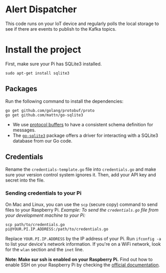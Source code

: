 # Alert Dispatcher

This code runs on your IoT device and regularly polls the local storage to see if there are events
to publish to the Kafka topics.

# Install the project

First, make sure your Pi has SQLite3 installed.
```shell script
sudo apt-get install sqlite3
```

## Packages
Run the following command to install the dependencies:
````shell script
go get github.com/golang/protobuf/proto
go get github.com/mattn/go-sqlite3
```` 

- We use [protocol buffers](https://developers.google.com/protocol-buffers) to have a consistent schema definition for messages.
- The [`go-sqlite3`](https://github.com/mattn/go-sqlite3) package offers a driver for interacting with a SQLite3 database from our Go code.  

## Credentials
Rename the `credentials-template.go` file into `credentials.go` and make sure your version control system ignores it.
Then, add your API key and secret into the file.

### Sending credentials to your Pi
On Mac and Linux, you can use the `scp` (secure copy) command to send files to your Raspberry Pi.
_Example: To send the `credentials.go` file from your development machine to your Pi:_
```shell script
scp path/to/credentials.go pi@YOUR.PI.IP.ADDRESS:/path/to/credentials.go
```   
Replace ``YOUR.PI.IP.ADDRESS`` by the IP address of your Pi. 
Run `ifconfig -a` to list your device's network information. If you're on a WiFi network, look for the `wlan` section and the 
`inet` line.

**Note: Make sur ssh is enabled on your Raspberry Pi.**
Find out how to enable SSH on your Raspberry Pi by checking the [official documentation](https://www.raspberrypi.org/documentation/remote-access/ssh/).

